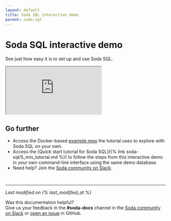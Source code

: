 ```yaml
---
layout: default
title: Soda SQL interactive demo
parent: soda-sql
---
```


# Soda SQL interactive demo

See just how easy it is to set up and use Soda SQL.

<iframe class="demo-iframe" src="https://try.soda.io/?stepId=step0"></iframe>



## Go further

* Access the Docker-based <a href="https://github.com/sodadata/tutorial-demo-project" target="_blank">example repo</a> the tutorial uses to explore with Soda SQL on your own.
* Access the [Quick start tutorial for Soda SQL]({% link soda-sql/5_min_tutorial.md %}) to follow the steps from this interactive demo in your own command-line interface using the same demo database. 
* Need help? Join the <a href="http://community.soda.io/slack" target="_blank"> Soda community on Slack</a>.
<br />

---
*Last modified on {% last_modified_at %}*

Was this documentation helpful? <br /> Give us your feedback in the **#soda-docs** channel in the <a href="http://community.soda.io/slack" target="_blank"> Soda community on Slack</a> or <a href="https://github.com/sodadata/docs/issues/new" target="_blank">open an issue</a> in GitHub.